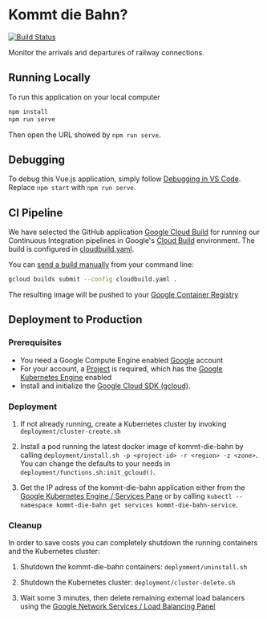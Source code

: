 # Kommt die Bahn?

[![Build Status](https://travis-ci.org/wonderbird/kdb-webapp.svg?branch=master)](https://travis-ci.org/wonderbird/kdb-webapp)

Monitor the arrivals and departures of railway connections.

## Running Locally

To run this application on your local computer

```bash
npm install
npm run serve
```

Then open the URL showed by `npm run serve`.

## Debugging

To debug this Vue.js application, simply follow [Debugging in VS Code](https://vuejs.org/v2/cookbook/debugging-in-vscode.html). Replace `npm start` with `npm run serve`.

## CI Pipeline

We have selected the GitHub application [Google Cloud Build](https://github.com/apps/google-cloud-build) for running our Continuous Integration pipelines in Google's [Cloud Build](https://github.com/apps/google-cloud-build) environment. The build is configured in [cloudbuild.yaml](./blob/master/cloudbuild.yaml).

You can [send a build manually](https://cloud.google.com/cloud-build/docs/running-builds/start-build-manually) from your command line:

```bash
gcloud builds submit --config cloudbuild.yaml .
```

The resulting image will be pushed to your [Google Container Registry](https://console.cloud.google.com/projectselector2/gcr?organizationId=0&supportedpurview=project)

## Deployment to Production

### Prerequisites

- You need a Google Compute Engine enabled [Google](https://www.google.com) account
- For your account, a [Project](https://console.cloud.google.com/projectcreate) is required, which has the [Google Kubernetes Engine](https://console.cloud.google.com/projectselector2/kubernetes/list?folder=true&organizationId=0&supportedpurview=project) enabled
- Install and initialize the [Google Cloud SDK (gcloud)](https://cloud.google.com/sdk/docs/#install_the_latest_cloud_tools_version_cloudsdk_current_version).

### Deployment

1. If not already running, create a Kubernetes cluster by invoking `deployment/cluster-create.sh`

2. Install a pod running the latest docker image of kommt-die-bahn by calling `deployment/install.sh -p <project-id> -r <region> -z <zone>`. You can change the defaults to your needs in `deployment/functions.sh:init_gcloud()`.

3. Get the IP adress of the kommt-die-bahn application either from the [Google Kubernetes Engine / Services Pane](https://console.cloud.google.com/projectselector2/kubernetes/discovery?organizationId=0&supportedpurview=project) or by calling `kubectl --namespace kommt-die-bahn get services kommt-die-bahn-service`.

### Cleanup

In order to save costs you can completely shutdown the running containers and the Kubernetes cluster:

1. Shutdown the kommt-die-bahn containers: `deplyoment/uninstall.sh`

2. Shutdown the Kubernetes cluster: `deployment/cluster-delete.sh`

3. Wait some 3 minutes, then delete remaining external load balancers using the [Google Network Services / Load Balancing Panel](https://console.cloud.google.com/projectselector2/net-services/loadbalancing/loadBalancers/list?organizationId=0&supportedpurview=project)
